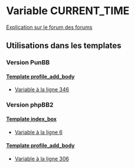 # Variable CURRENT_TIME
[Explication sur le forum des forums](http://forum.forumactif.com/t294113-listing-des-variables#CURRENT_TIME)

## Utilisations dans les templates

### Version PunBB

#### [Template profile_add_body](punbb/profile_add_body.md)
* [Variable à la ligne 346](../punbb/profile_add_body.tpl#L346)

### Version phpBB2

#### [Template index_box](subsilver/index_box.md)
* [Variable à la ligne 6](../subsilver/index_box.tpl#L6)

#### [Template profile_add_body](subsilver/profile_add_body.md)
* [Variable à la ligne 306](../subsilver/profile_add_body.tpl#L306)